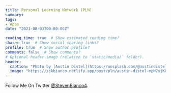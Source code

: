 ```yaml
---
title: Personal Learning Network (PLN)
summary: 
tags:
- Apps
date: "2021-08-03T00:00:00Z"

reading_time: true  # Show estimated reading time?
share: true  # Show social sharing links?
profile: true  # Show author profile?
comments: false  # Show comments?
# Optional header image (relative to `static/media/` folder).
header:
  caption: "Photo by [Austin Distel](https://unsplash.com/@austindistel?utm_source=unsplash&utm_medium=referral&utm_content=creditCopyText) on [Unsplash](https://unsplash.com/s/photos/online-social-networks?utm_source=unsplash&utm_medium=referral&utm_content=creditCopyText)"
  image: "https://sjkbianco.netlify.app/post/pln/austin-distel-mpN7xjKQ_Ns-unsplash.jpg"
---
```


Follow Me On Twitter [@StevenBianco4](https://twitter.com/StevenBianco4).
